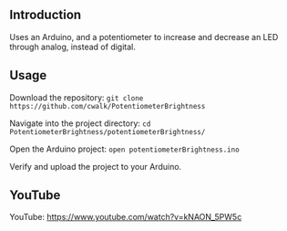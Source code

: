 ## Introduction

Uses an Arduino, and a potentiometer to increase and decrease an LED through analog, instead of digital.

## Usage

Download the repository: `git clone https://github.com/cwalk/PotentiometerBrightness`

Navigate into the project directory: `cd PotentiometerBrightness/potentiometerBrightness/`

Open the Arduino project: `open potentiometerBrightness.ino`

Verify and upload the project to your Arduino.

## YouTube

YouTube: https://www.youtube.com/watch?v=kNAON_5PW5c
